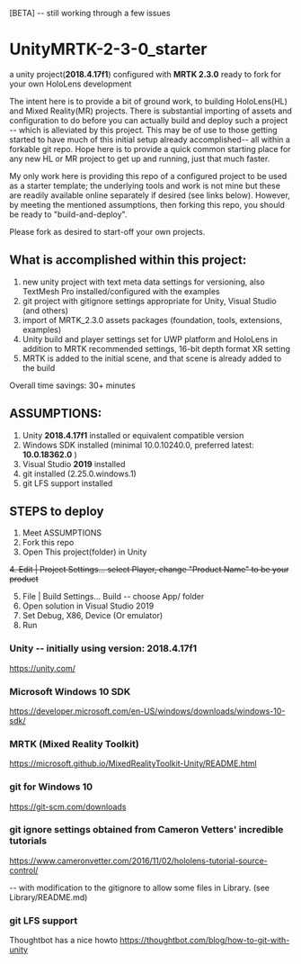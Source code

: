 [BETA] -- still working through a few issues

# UnityMRTK-2-3-0_starter
a unity project(**2018.4.17f1**) configured with **MRTK 2.3.0** ready to fork for your own HoloLens development


The intent here is to provide a bit of ground work, to building HoloLens(HL) and Mixed Reality(MR) projects. There is substantial importing of assets and configuration to do before you can actually build and deploy such a project -- which is alleviated by this project. This may be of use to those getting started to have much of this initial setup already accomplished-- all within a forkable git repo. Hope here is to provide a quick common starting place for any new HL or MR project to get up and running, just that much faster.

My only work here is providing this repo of a configured project to be used as a starter template; the underlying tools and work is not mine but these are readily available online separately if desired (see links below). However, by meeting the mentioned assumptions, then forking this repo, you should be ready to "build-and-deploy". 

Please fork as desired to start-off your own projects.

## What is accomplished within this project:
 1. new unity project with text meta data settings for versioning, also TextMesh Pro installed/configured with the examples
 2. git project with gitignore settings appropriate for Unity, Visual Studio (and others)
 3. import of MRTK_2.3.0 assets packages (foundation, tools, extensions, examples)
 4. Unity build and player settings set for UWP platform and HoloLens in addition to MRTK recommended settings, 16-bit depth format
 XR setting
 5. MRTK is added to the initial scene, and that scene is already added to the build
 
 Overall time savings: 30+ minutes

## ASSUMPTIONS:
1. Unity **2018.4.17f1** installed or equivalent compatible version
2. Windows SDK installed (minimal 10.0.10240.0, preferred latest: **10.0.18362.0** )
3. Visual Studio **2019** installed
4. git installed (2.25.0.windows.1)
5. git LFS support installed

## STEPS to deploy
1. Meet ASSUMPTIONS
2. Fork this repo
3. Open This project(folder) in Unity

~~4. Edit | Project Settings... select Player, change "Product Name" to be your product~~

5. File | Build Settings... Build -- choose App/ folder
6. Open solution in Visual Studio 2019
7. Set Debug, X86, Device (Or emulator)
8. Run

### Unity -- initially using version: 2018.4.17f1
https://unity.com/

### Microsoft Windows 10 SDK
https://developer.microsoft.com/en-US/windows/downloads/windows-10-sdk/

### MRTK (Mixed Reality Toolkit) 
https://microsoft.github.io/MixedRealityToolkit-Unity/README.html

### git for Windows 10
https://git-scm.com/downloads

### git ignore settings obtained from Cameron Vetters' incredible tutorials
https://www.cameronvetter.com/2016/11/02/hololens-tutorial-source-control/

-- with modification to the gitignore to allow some files in Library. (see Library/README.md)

### git LFS support
Thoughtbot has a nice howto 
https://thoughtbot.com/blog/how-to-git-with-unity



